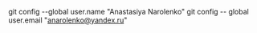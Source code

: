 git config --global user.name "Anastasiya Narolenko"
git config -- global user.email "anarolenko@yandex.ru"

